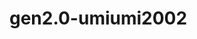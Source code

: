 # gen2.0-umiumi2002



  <script>
        
    //棒グラフ
//     google.charts.load('current', { packages: ['corechart', 'bar'] });
//     google.charts.setOnLoadCallback(drawBasic);

//     function drawBasic() {
//     var data = new google.visualization.DataTable();
//     data.addColumn('number', 'Day');
//     data.addColumn('number', 'Study Time');

// data.addRows([
//     <?php  for ($j=1; $j<= 31; $j++ ) { ?>
//   [<?php echo $j; ?>, <?php echo $barChart_[$j][0][0]; ?>],
//     <?php }; ?>    
//     ])
//     var options = {
//         chartArea: { left: 30, top: 20, width: '100%', height: '75%' },
//         hAxis: {
//             ticks: [2, 4, 6, 8, 10, 12, 14, 16, 18, 20, 22, 24, 26, 28, 30],
//             viewWindow: {
//                 min: 0,
//                 max: 32
//             },
//             gridlines: { color: 'none' },
//             textStyle: { color: '#b8cddf' },
//         },
//         vAxis: {
//             gridlines: { color: 'none' },
//             format: '#h',
//             ticks: [0, 2, 4, 6, 8, 10],
//             textStyle: { color: '#b8cddf' },
//         }
//     };

//     var chart = new google.visualization.ColumnChart(
//         document.getElementById('chart_div'));
//     chart.draw(data, options);
// }


//         //円グラフ 
//         google.charts.load("current", { packages: ["corechart"] });
//         google.charts.setOnLoadCallback(drawChartLanguage);

//     <?php
//     $stmt = $db -> prepare("SELECT sum(study_time) FROM webapps WHERE study_language LIKE 'HTML'");
//     //7
//     $stmt -> execute();
//     $html = $stmt -> fetchColumn();
//     ?>
//     <?php
//     $stmt = $db -> prepare("SELECT sum(study_time) FROM webapps WHERE study_language LIKE 'CSS'");
//     //6になるはず
//     $stmt -> execute();
//     $css = $stmt -> fetchColumn();
//     ?>
//     <?php
//     $stmt = $db -> prepare("SELECT sum(study_time) FROM webapps WHERE study_language LIKE 'JavaScript'");
//     //10になるはず
//     $stmt -> execute();
//     $javaScript = $stmt -> fetchColumn();
//     ?>
//     <?php
//     $stmt = $db -> prepare("SELECT sum(study_time) FROM webapps WHERE study_language LIKE 'PHP'");
//     //になるはず
//     $stmt -> execute();
//     $php = $stmt -> fetchColumn();
//     ?>
//     <?php
//     $stmt = $db -> prepare("SELECT sum(study_time) FROM webapps WHERE study_language LIKE 'Laravel'");
//     //3になるはず
//     $stmt -> execute();
//     $laravel = $stmt -> fetchColumn();
//     ?>
//     <?php
//     $stmt = $db -> prepare("SELECT sum(study_time) FROM webapps WHERE study_language LIKE 'SQL'");
//     //4になるはず
//     $stmt -> execute();
//     $sql = $stmt -> fetchColumn();
//     ?>
//     <?php
//     $stmt = $db -> prepare("SELECT sum(study_time) FROM webapps WHERE study_language LIKE 'SHELL'");
//     //3になるはず
//     $stmt -> execute();
//     $shell = $stmt -> fetchColumn();
//     ?>
//     <?php
//     $stmt = $db -> prepare("SELECT sum(study_time) FROM webapps WHERE study_language LIKE '情報システム基礎知識'");
//     //5になるはず
//     $stmt -> execute();
//     $infoSystem = $stmt -> fetchColumn();
//     ?>

// function drawChartLanguage() {
//     var data = google.visualization.arrayToDataTable([
//         ['Contents', 'Percent'],
//         ['HTML', <?php echo $html ?>],
//         ['CSS', <?php echo $css ?>],
//         ['JavaScript', <?php echo $javaScript ?>],
//         ['PHP', <?php echo $php ?>],
//         ['Laravel', <?php echo $laravel ?>],
//         ['SQL', <?php echo $sql ?>],
//         ['SHELL', <?php echo $shell ?>],
//         ['情報システム基礎知識（その他）', <?php echo $infoSystem ?>]
//     ]);

//     var options = {
//         chartArea: { width: '100%', height: '100%' },
//         title: 'My Daily Activities',
//         pieHole: 0.5,
//         legend: { position: 'none' },
//         slices: {
//             0: { color: '#0A45EC' },
//             1: { color: '#0F71BD' },
//             2: { color: '#20BDDE' },
//         },
//         pieSliceBorderColor: 'none',
//         responsive: true,
//     };
//     var chart = new google.visualization.PieChart(document.getElementById('donutchart-language'));
//     chart.draw(data, options);
// }


// google.charts.load("current", { packages: ["corechart"] });
// google.charts.setOnLoadCallback(drawChartContent);

// <?php
//     $stmt = $db -> prepare("SELECT sum(study_time) FROM webapps WHERE study_content = 'ドットインストール'");
//     $stmt -> execute();
//     $dotInstall = $stmt -> fetchColumn();
//     ?>
// <?php
//     $stmt = $db -> prepare("SELECT sum(study_time) FROM webapps WHERE study_content = 'N予備校'");
//     $stmt -> execute();
//     $nyobikou = $stmt -> fetchColumn();
//     ?>
// <?php
//     $stmt = $db -> prepare("SELECT sum(study_time) FROM webapps WHERE study_content = 'POSSE課題'");
//     $stmt -> execute();
//     $posse = $stmt -> fetchColumn();
//     ?>

// function drawChartContent() {
//     var data = google.visualization.arrayToDataTable([
//         ['Contents', 'Percent'],
//         ['ドットインストール', <?php echo $dotInstall ?>],
//         ['N予備校', <?php echo $nyobikou ?>],
//         ['POSSE課題', <?php echo $posse ?>]
//     ]);

//     var options = {
//         chartArea: { width: '100%', height: '100%' },
//         pieHole: 0.5,
//         legend: { position: 'none' },
//         slices: {
//             0: { color: '#0A45EC' },
//             1: { color: '#0F71BD' },
//             2: { color: '#20BDDE' },
//         },
//         pieSliceBorderColor: 'none',
//         responsive: true,

//     };

//     var chart = new google.visualization.PieChart(document.getElementById('donutchart-content'));
//     chart.draw(data, options);
// }

// //再描画
// window.onresize = function() {
//     drawBasic();
//     drawChartLanguage();
//     drawChartContent();
// }
